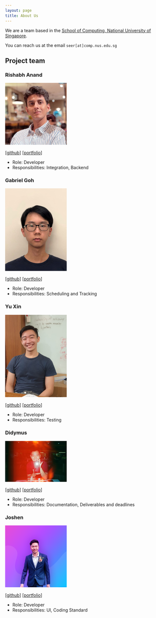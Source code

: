 ```yaml
---
layout: page
title: About Us
---
```


We are a team based in the [School of Computing, National University of Singapore](http://www.comp.nus.edu.sg).

You can reach us at the email `seer[at]comp.nus.edu.sg`

## Project team

### Rishabh Anand

<img src="images/rish-16.png" width="200px">

[[github](http://github.com/rish-16)]
[[portfolio](team/rish-16.md)]

* Role: Developer
* Responsibilities: Integration, Backend

### Gabriel Goh

<img src="images/gycgabriel.png" width="200px">

[[github](http://github.com/gycgabriel)]
[[portfolio](team/gycgabriel.md)]

* Role: Developer
* Responsibilities: Scheduling and Tracking

### Yu Xin

<img src="images/huyuxin0429.png" width="200px">

[[github](https://github.com/huyuxin0429)]
[[portfolio](team/huyuxin0429.md)]

* Role: Developer
* Responsibilities: Testing

### Didymus
<img src="images/didymental.png" width="200px">

[[github](https://github.com/didymental)]
[[portfolio](team/didymental.md)]

* Role: Developer
* Responsibilities: Documentation, Deliverables and deadlines

### Joshen
<img src="images/joshenx.png" width="200px">

[[github](https://github.com/joshenx)]
[[portfolio](team/joshenx.md)]

* Role: Developer
* Responsibilities: UI, Coding Standard
